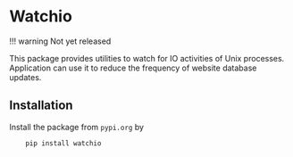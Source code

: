 # Watchio

!!! warning
    Not yet released


This package provides utilities to watch for IO activities of Unix processes. Application
can use it to reduce the frequency of website database updates.


## Installation


Install the package from `pypi.org` by
``` python
    pip install watchio
```

